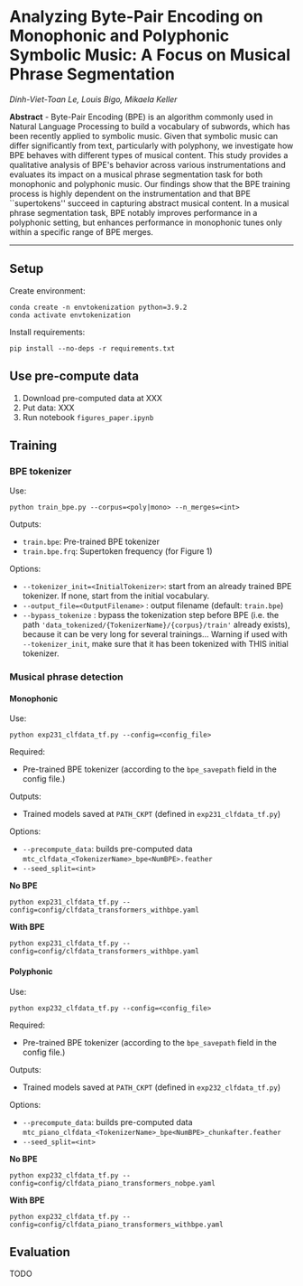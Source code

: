 # Analyzing Byte-Pair Encoding on Monophonic and Polyphonic Symbolic Music: A Focus on Musical Phrase Segmentation

*Dinh-Viet-Toan Le, Louis Bigo, Mikaela Keller*

**Abstract** -
Byte-Pair Encoding (BPE) is an algorithm commonly used in Natural Language Processing to build a vocabulary of subwords, which has been recently applied to symbolic music. Given that symbolic music can differ significantly from text, particularly with polyphony, we investigate how BPE behaves with different types of musical content.
This study provides a qualitative analysis of BPE's behavior across various instrumentations and evaluates its impact on a musical phrase segmentation task for both monophonic and polyphonic music. Our findings show that the BPE training process is highly dependent on the instrumentation and that BPE ``supertokens'' succeed in capturing abstract musical content. In a musical phrase segmentation task, BPE notably improves performance in a polyphonic setting, but enhances performance in monophonic tunes only within a specific range of BPE merges.



---

## Setup

Create environment:
```
conda create -n envtokenization python=3.9.2
conda activate envtokenization
```

Install requirements:
```
pip install --no-deps -r requirements.txt
```

## Use pre-compute data
1. Download pre-computed data at XXX
2. Put data:
XXX
3. Run notebook `figures_paper.ipynb`

## Training

### BPE tokenizer
Use:
```
python train_bpe.py --corpus=<poly|mono> --n_merges=<int> 
```

Outputs:
- `train.bpe`: Pre-trained BPE tokenizer
- `train.bpe.frq`: Supertoken frequency (for Figure 1) 


Options:
- `--tokenizer_init=<InitialTokenizer>`: start from an already trained BPE tokenizer. If none, start from the initial vocabulary.
- `--output_file=<OutputFilename>` : output filename (default: `train.bpe`)
- `--bypass_tokenize` : bypass the tokenization step before BPE (i.e. the path `'data_tokenized/{TokenizerName}/{corpus}/train'` already exists), because it can be very long for several trainings... Warning if used with `--tokenizer_init`, make sure that it has been tokenized with THIS initial tokenizer.

### Musical phrase detection

#### Monophonic
Use:
```
python exp231_clfdata_tf.py --config=<config_file>
```

Required:
- Pre-trained BPE tokenizer (according to the `bpe_savepath` field in the config file.)

Outputs:
- Trained models saved at `PATH_CKPT` (defined in `exp231_clfdata_tf.py`)

Options:
- `--precompute_data`: builds pre-computed data `mtc_clfdata_<TokenizerName>_bpe<NumBPE>.feather`
- `--seed_split=<int>`

**No BPE**
```
python exp231_clfdata_tf.py --config=config/clfdata_transformers_withbpe.yaml
```

**With BPE**
```
python exp231_clfdata_tf.py --config=config/clfdata_transformers_withbpe.yaml
```


#### Polyphonic

Use:
```
python exp232_clfdata_tf.py --config=<config_file>
```

Required:
- Pre-trained BPE tokenizer (according to the `bpe_savepath` field in the config file.)

Outputs:
- Trained models saved at `PATH_CKPT` (defined in `exp232_clfdata_tf.py`)

Options:
- `--precompute_data`: builds pre-computed data `mtc_piano_clfdata_<TokenizerName>_bpe<NumBPE>_chunkafter.feather`
- `--seed_split=<int>`

**No BPE**
```
python exp232_clfdata_tf.py --config=config/clfdata_piano_transformers_nobpe.yaml
```

**With BPE**
```
python exp232_clfdata_tf.py --config=config/clfdata_piano_transformers_withbpe.yaml
```


## Evaluation
TODO